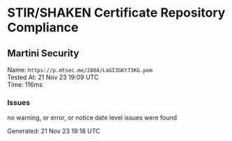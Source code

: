 # STIR/SHAKEN Certificate Repository Compliance

## Martini Security

Name: `https://p.mtsec.me/2884/LaGI3GKt73KG.pem`\
Tested At: 21 Nov 23 19:09 UTC\
Time: 116ms

### Issues

no warning, or error, or notice date level issues were found

Generated: 21 Nov 23 19:18 UTC